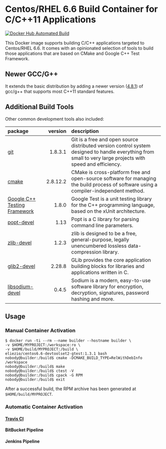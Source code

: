 # Centos/RHEL 6.6 Build Container for C/C++11 Applications

[![Docker Hub Automated Build](https://img.shields.io/docker/automated/eliezio/centos6.6-devtoolset2-gtest.svg)](https://hub.docker.com/r/eliezio/centos6.6-devtoolset2-gtest/)

This Docker image supports building C/C++ applications targeted to Centos/RHEL 6.6.
It comes with an opinionated selection of tools to build those applications that are
based on CMake and Google C++ Test Framework.

## Newer GCC/G++

It extends the basic distribution by adding a newer version ([4.8.1](https://gcc.gnu.org/gcc-4.8/changes.html)) of gcc/g++ that supports most C++11 standard features.

## Additional Build Tools

Other common development tools also included:

| package                                                                    |  version | description                                                                                                                                                 |
|:---------------------------------------------------------------------------|---------:|:------------------------------------------------------------------------------------------------------------------------------------------------------------|
| [git](https://git-scm.com)                                                 |  1.8.3.1 | Git is a free and open source distributed version control system designed to handle everything from small to very large projects with speed and efficiency. |
| [cmake](https://cmake.org/cmake/help/v2.8.12/cmake.html)                   | 2.8.12.2 | CMake is cross-platform free and open-source software for managing the build process of software using a compiler-independent method.                       |
| [Google C++ Testing Framework](https://github.com/google/googletest)       |    1.8.0 | Google Test is a unit testing library for the C++ programming language, based on the xUnit architecture.                                                    |
| [popt-devel](http://freecode.com/projects/popt)                            |     1.13 | Popt is a C library for parsing command line parameters.                                                                                                    |
| [zlib-devel](http://zlib.net)                                              |    1.2.3 | zlib is designed to be a free, general-purpose, legally unencumbered lossless data-compression library.                                                     |
| [glib2-devel](https://developer.gnome.org/glib/)                           |   2.28.8 | GLib provides the core application building blocks for libraries and applications written in C.                                                             |
| [libsodium-devel](https://www.gitbook.com/book/jedisct1/libsodium/details) |    0.4.5 | Sodium is a modern, easy-to-use software library for encryption, decryption, signatures, password hashing and more.                                         |

## Usage

### Manual Container Activation

```shell
$ docker run -ti --rm --name builder --hostname builder \
-v $HOME/MYPROJECT:/workspace:ro \
-v $HOME/build/MYPROJECT:/build \
eliezio/centos6.6-devtoolset2-gtest:1.3.1 bash
nobody@builder:/build$ cmake -DCMAKE_BUILD_TYPE=RelWithDebInfo /workspace
nobody@builder:/build$ make
nobody@builder:/build$ ctest -V
nobody@builder:/build$ cpack -G RPM
nobody@builder:/build$ exit
```

After a successful build, the RPM archive has been generated at `$HOME/build/MYPROJECT`.

### Automatic Container Activation

#### [Travis CI](https://travis-ci.org)

#### BitBucket Pipeline

#### Jenkins Pipeline
